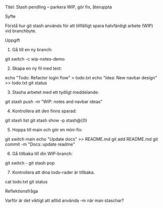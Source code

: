 Titel: Stash pendling – parkera WIP, gör fix, återuppta

Syfte

Förstå hur git stash används för att tillfälligt spara halvfärdigt arbete (WIP) vid branchbyte.

Uppgift

1. Gå till en ny branch:

git switch -c wip-notes-demo

2. Skapa en ny fil med text:

echo "Todo: Refactor login flow" > todo.txt
echo "Idea: New navbar design" >> todo.txt
git status

3. Stasha arbetet med ett tydligt meddelande:

git stash push -m "WIP: notes and navbar ideas"

4. Kontrollera att den finns sparad:

git stash list
git stash show -p stash@{0}

5. Hoppa till main och gör en mini-fix:

git switch main
echo "Update docs" >> README.md
git add README.md
git commit -m "Docs: update readme"

6. Gå tillbaka till din WIP-branch:

git switch -
git stash pop

7. Kontrollera att dina todo-rader är tillbaka.

cat todo.txt
git status

Reflektionsfråga

Varför är det viktigt att alltid använda -m när man staschar?
